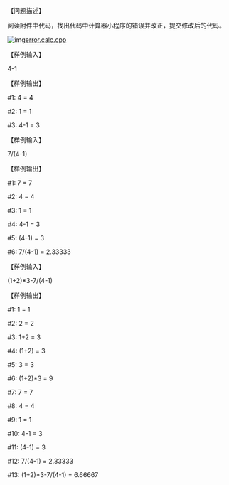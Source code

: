 【问题描述】

阅读附件中代码，找出代码中计算器小程序的错误并改正，提交修改后的代码。

![img](https://n.ustb.edu.cn/http/77726476706e69737468656265737421a2a713d275603c1e285ac7fdce00/admin/third/ueditor/dialogs/attachment/fileTypeImages/icon_txt.gif?vpn-1)[error.calc.cpp](https://n.ustb.edu.cn/http/77726476706e69737468656265737421a2a713d275603c1e285ac7fdce00/userfiles/file/1540027957565019996.cpp)

【样例输入】

4-1

【样例输出】

\#1: 4 = 4

\#2: 1 = 1

\#3: 4-1 = 3

【样例输入】

7/(4-1)

【样例输出】

\#1: 7 = 7

\#2: 4 = 4

\#3: 1 = 1

\#4: 4-1 = 3

\#5: (4-1) = 3

\#6: 7/(4-1) = 2.33333

【样例输入】

(1+2)*3-7/(4-1)

【样例输出】

\#1: 1 = 1

\#2: 2 = 2

\#3: 1+2 = 3

\#4: (1+2) = 3

\#5: 3 = 3

\#6: (1+2)*3 = 9

\#7: 7 = 7

\#8: 4 = 4

\#9: 1 = 1

\#10: 4-1 = 3

\#11: (4-1) = 3

\#12: 7/(4-1) = 2.33333

\#13: (1+2)*3-7/(4-1) = 6.66667